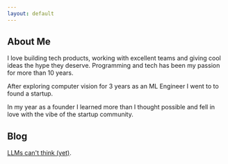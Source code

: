 ```yaml
---
layout: default
---
```


## About Me
I love building tech products, working with excellent teams and giving cool ideas the hype they deserve.
Programming and tech has been my passion for more than 10 years.


After exploring computer vision for 3 years as an ML Engineer I went to to found a startup.

In my year as a founder I learned more than I thought possible and fell in love with the vibe of the startup community.


## Blog
[LLMs can't think (yet)](./blog/llms_cant_think.md).
